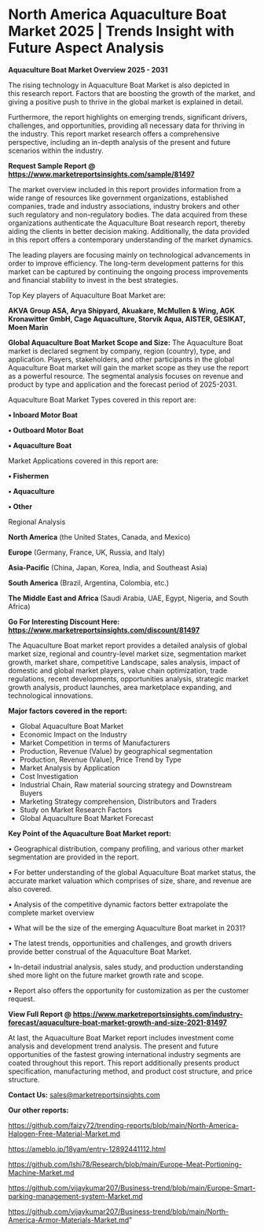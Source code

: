 # North America Aquaculture Boat Market 2025 | Trends Insight with Future Aspect Analysis

<Strong> Aquaculture Boat Market Overview 2025 - 2031</strong>

The rising technology in Aquaculture Boat Market is also depicted in this research report. Factors that are boosting the growth of the market, and giving a positive push to thrive in the global market is explained in detail.

Furthermore, the report highlights on emerging trends, significant drivers, challenges, and opportunities, providing all necessary data for thriving in the industry. This report market research offers a comprehensive perspective, including an in-depth analysis of the present and future scenarios within the industry.

<strong>Request Sample Report @ <a href=https://www.marketreportsinsights.com/sample/81497>https://www.marketreportsinsights.com/sample/81497</a></strong>

The market overview included in this report provides information from a wide range of resources like government organizations, established companies, trade and industry associations, industry brokers and other such regulatory and non-regulatory bodies. The data acquired from these organizations authenticate the Aquaculture Boat research report, thereby aiding the clients in better decision making. Additionally, the data provided in this report offers a contemporary understanding of the market dynamics.

The leading players are focusing mainly on technological advancements in order to improve efficiency. The long-term development patterns for this market can be captured by continuing the ongoing process improvements and financial stability to invest in the best strategies.

Top Key players of Aquaculture Boat Market are:

<strong>AKVA Group ASA, Arya Shipyard, Akuakare, McMullen & Wing, AGK Kronawitter GmbH, Cage Aquaculture, Storvik Aqua, AISTER, GESIKAT, Moen Marin</strong>

<strong><b>Global Aquaculture Boat Market Scope and Size:</b></strong>
The Aquaculture Boat market is declared segment by company, region (country), type, and application. Players, stakeholders, and other participants in the global Aquaculture Boat market will gain the market scope as they use the report as a powerful resource. The segmental analysis focuses on revenue and product by type and application and the forecast period of 2025-2031.

Aquaculture Boat Market Types covered in this report are:

<strong>• Inboard Motor Boat

• Outboard Motor Boat

• Aquaculture Boat</strong>

Market Applications covered in this report are:

<strong>• Fishermen

• Aquaculture

• Other</strong> 

Regional Analysis

<strong>North America</strong> (the United States, Canada, and Mexico)

<strong>Europe</strong> (Germany, France, UK, Russia, and Italy)

<strong>Asia-Pacific</strong> (China, Japan, Korea, India, and Southeast Asia)

<strong>South America</strong> (Brazil, Argentina, Colombia, etc.)

<strong>The Middle East and Africa</strong> (Saudi Arabia, UAE, Egypt, Nigeria, and South Africa)

<strong>Go For Interesting Discount Here: <a href=https://www.marketreportsinsights.com/discount/81497>https://www.marketreportsinsights.com/discount/81497</a></strong>

The Aquaculture Boat market report provides a detailed analysis of global market size, regional and country-level market size, segmentation market growth, market share, competitive Landscape, sales analysis, impact of domestic and global market players, value chain optimization, trade regulations, recent developments, opportunities analysis, strategic market growth analysis, product launches, area marketplace expanding, and technological innovations.

<strong><b>Major factors covered in the report:</b></strong>
<ul>
  <li>Global Aquaculture Boat Market </li>
  <li>Economic Impact on the Industry</li>
  <li>Market Competition in terms of Manufacturers</li>
  <li>Production, Revenue (Value) by geographical segmentation</li>
  <li>Production, Revenue (Value), Price Trend by Type</li>
  <li>Market Analysis by Application</li>
  <li>Cost Investigation</li>
  <li>Industrial Chain, Raw material sourcing strategy and Downstream Buyers</li>
  <li>Marketing Strategy comprehension, Distributors and Traders</li>
  <li>Study on Market Research Factors</li>
  <li>Global Aquaculture Boat Market Forecast</li>
</ul>

<strong><b>Key Point of the Aquaculture Boat Market report:</b></strong>

• Geographical distribution, company profiling, and various other market segmentation are provided in the report.

• For better understanding of the global Aquaculture Boat market status, the accurate market valuation which comprises of size, share, and revenue are also covered.

• Analysis of the competitive dynamic factors better extrapolate the complete market overview

• What will be the size of the emerging Aquaculture Boat market in 2031?

• The latest trends, opportunities and challenges, and growth drivers provide better construal of the Aquaculture Boat Market.

• In-detail industrial analysis, sales study, and production understanding shed more light on the future market growth rate and scope.

• Report also offers the opportunity for customization as per the customer request.

<strong><b>View Full Report @ <a href=https://www.marketreportsinsights.com/industry-forecast/aquaculture-boat-market-growth-and-size-2021-81497>https://www.marketreportsinsights.com/industry-forecast/aquaculture-boat-market-growth-and-size-2021-81497</a></b></strong>


At last, the Aquaculture Boat Market report includes investment come analysis and development trend analysis. The present and future opportunities of the fastest growing international industry segments are coated throughout this report. This report additionally presents product specification, manufacturing method, and product cost structure, and price structure.

<strong>Contact Us:</strong>
sales@marketreportsinsights.com

<strong>Our other reports:</strong>

<a href=https://github.com/faizy72/trending-reports/blob/main/North-America-Halogen-Free-Material-Market.md>https://github.com/faizy72/trending-reports/blob/main/North-America-Halogen-Free-Material-Market.md</a>

<a href=https://ameblo.jp/18yam/entry-12892441112.html>https://ameblo.jp/18yam/entry-12892441112.html</a>

<a href=https://github.com/Ishi78/Research/blob/main/Europe-Meat-Portioning-Machine-Market.md>https://github.com/Ishi78/Research/blob/main/Europe-Meat-Portioning-Machine-Market.md</a>

<a href=https://github.com/vijaykumar207/Business-trend/blob/main/Europe-Smart-parking-management-system-Market.md>https://github.com/vijaykumar207/Business-trend/blob/main/Europe-Smart-parking-management-system-Market.md</a>

<a href=https://github.com/vijaykumar207/Business-trend/blob/main/North-America-Armor-Materials-Market.md>https://github.com/vijaykumar207/Business-trend/blob/main/North-America-Armor-Materials-Market.md</a>"
